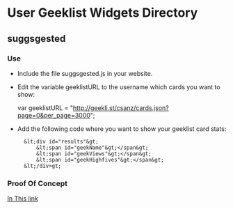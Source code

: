 # User Geeklist Widgets Directory

## suggsgested

### Use

- Include the file suggsgested.js in your website.
 
- Edit the variable geeklistURL to the username which cards you want to show:

    var geeklistURL = "http://geekli.st/csanz/cards.json?page=0&per_page=3000";

- Add the following code where you want to show your geeklist card stats:

        &lt;div id="results"&gt;
            &lt;span id="geekName"&gt;</span&gt;
            &lt;span id="geekViews"&gt;</span&gt;
            &lt;span id="geekHighfives"&gt;</span&gt;
        &lt;/div>gt;

### Proof Of Concept

[In This link](http://jsfiddle.net/suggsgested/2cQHf/)


